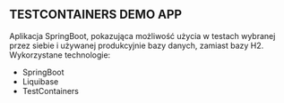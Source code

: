 ## TESTCONTAINERS DEMO APP

Aplikacja SpringBoot, pokazująca możliwość użycia w testach wybranej przez siebie i używanej produkcyjnie bazy danych, zamiast bazy H2.
Wykorzystane technologie:
- SpringBoot
- Liquibase
- TestContainers
